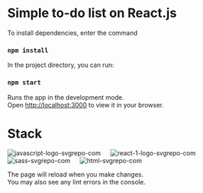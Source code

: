 # Simple to-do list on React.js

To install dependencies, enter the command 

### `npm install`

In the project directory, you can run:

### `npm start`

Runs the app in the development mode.\
Open [http://localhost:3000](http://localhost:3000) to view it in your browser.

# Stack

   ![javascript-logo-svgrepo-com](https://user-images.githubusercontent.com/97390534/208232684-dee074e2-47e3-4f5b-b61d-44a991bc15fd.svg) &emsp;
      ![react-1-logo-svgrepo-com](https://user-images.githubusercontent.com/97390534/208232686-7c7ed7ed-5492-4900-a19c-2ad608dd951c.svg) &emsp;
      ![sass-svgrepo-com](https://user-images.githubusercontent.com/97390534/208232689-43da12eb-a0ab-4c6f-a4a5-82b4bd2abae1.svg) &emsp;
      ![html-svgrepo-com](https://user-images.githubusercontent.com/97390534/208232683-ffe777d3-8031-4d97-889a-7d03cb64a371.svg) 



The page will reload when you make changes.\
You may also see any lint errors in the console.



